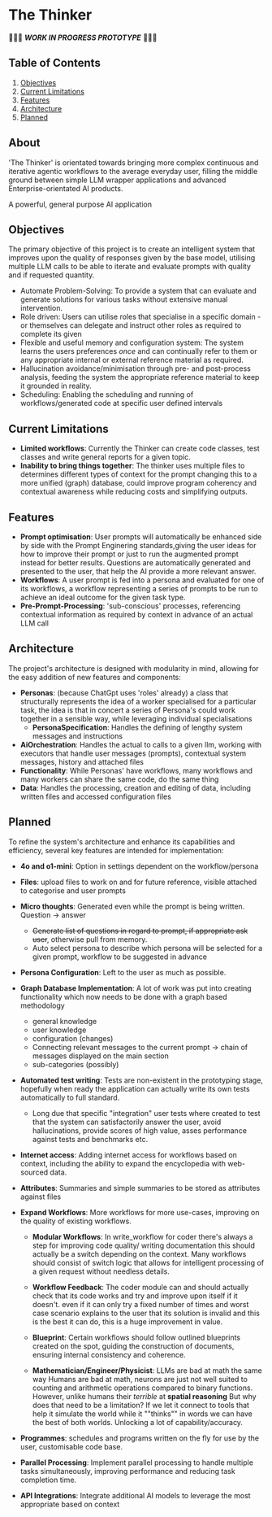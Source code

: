 # The Thinker

🚧🚧🚧 ***WORK IN PROGRESS PROTOTYPE*** 🚧🚧🚧

## Table of Contents

1. [Objectives](#objectives)
2. [Current Limitations](#current-limitations)
3. [Features](#features)
4. [Architecture](#architecture)
5. [Planned](#planned)

## About

'The Thinker' is orientated towards bringing more complex continuous and iterative agentic workflows to the average everyday
user, filling the middle ground between simple LLM wrapper applications and advanced Enterprise-orientated AI products.

A powerful, general purpose AI application

## Objectives

The primary objective of this project is to create an intelligent system that improves upon the quality of responses given
by the base model,
utilising multiple LLM calls to be able to iterate and evaluate prompts with quality and if requested quantity.

- Automate Problem-Solving: To provide a system that can evaluate and generate solutions for various tasks without
 extensive manual intervention.
- Role driven: Users can utilise roles that specialise in a specific domain -or themselves can delegate and instruct other
 roles as required to complete its given
- Flexible and useful memory and configuration system: The system learns the users preferences *once* and can
 continually refer to them or any appropriate internal or external reference material as required.
- Hallucination avoidance/minimisation through pre- and post-process analysis, feeding the system the appropriate reference
 material to keep it grounded in reality.
- Scheduling: Enabling the scheduling and running of workflows/generated code at specific user defined intervals

## Current Limitations

- **Limited workflows**: Currently the Thinker can create code classes, test classes and write general reports for a given topic.
- **Inability to bring things together**: The thinker uses multiple files to determines different types of context for the prompt
 changing this to a more unified (graph) database, could improve program coherency and contextual awareness while reducing
 costs and simplifying outputs.

## Features

- **Prompt optimisation**: User prompts will automatically be enhanced side by side with the Prompt Enginering standards,giving the user ideas for how to improve their prompt or just to run the augmented prompt instead for better results. Questions are automatically generated and presented to the user, that help the AI provide a more relevant answer.
- **Workflows**: A user prompt is fed into a persona and evaluated for one of its workflows, a workflow representing a
 series of prompts to be run to achieve an ideal outcome for the given task type.
- **Pre-Prompt-Processing**: 'sub-conscious' processes, referencing contextual information as required by context in advance of an
 actual LLM call

## Architecture

The project's architecture is designed with modularity in mind, allowing for the easy addition of new features and components:

- **Personas**: (because ChatGpt uses 'roles' already) a class that structurally represents the idea of a worker specialised for a
  particular task, the idea is that in concert a series of Persona's could work together in a sensible way, while leveraging individual specialisations
  - **PersonaSpecification**: Handles the defining of lengthy system messages and instructions
- **AiOrchestration**: Handles the actual to calls to a given llm, working with executors that handle user messages (prompts), contextual system messages, history and attached files
- **Functionality**: While Personas' have workflows, many workflows and many workers can share the same code, do the same thing
- **Data**: Handles the processing, creation and editing of data, including written files and accessed configuration files

## Planned

To refine the system's architecture and enhance its capabilities and efficiency, several key features are intended for implementation:

- **4o and o1-mini**: Option in settings dependent on the workflow/persona

- **Files**: upload files to work on and for future reference, visible attached to categorise and user prompts

- **Micro thoughts**: Generated even while the prompt is being written. Question -> answer
  - ~~Generate list of questions in regard to prompt, if appropriate ask user~~, otherwise pull from memory.
  - Auto select persona to describe which persona will be selected for a given prompt, workflow to be suggested in advance

- **Persona Configuration**: Left to the user as much as possible.

- **Graph Database Implementation**: A lot of work was put into creating functionality which now needs to be done with a 
 graph based methodology
  - general knowledge
  - user knowledge
  - configuration (changes)
  - Connecting relevant messages to the current prompt -> chain of messages displayed on the main section
  - sub-categories (possibly)

- **Automated test writing**: Tests are non-existent in the prototyping stage, hopefully when ready the application can
 actually write its own tests automatically to full standard.
  - Long due that specific "integration" user tests where created to test that the system can satisfactorily answer the user,
   avoid hallucinations, provide scores of high value, asses performance against tests and benchmarks etc.

- **Internet access**: Adding internet access for workflows based on context, including the ability to expand the
 encyclopedia with web-sourced data.

- **Attributes**: Summaries and simple summaries to be stored as attributes against files

- **Expand Workflows**: More workflows for more use-cases, improving on the quality of existing workflows.
  - **Modular Workflows**: In write_workflow for coder there's always a step for improving code quality/
    writing documentation this should actually be a switch depending on the context.
    Many workflows should consist of switch logic that allows for intelligent processing of a given request without needless details.
  
  - **Workflow Feedback**: The coder module can and should actually check that its code works and try and improve upon itself if it doesn't.
   even if it can only try a fixed number of times and worst case scenario explains to the user that its solution is invalid
   and this is the best it can do, this is a huge improvement in value.

  - **Blueprint**: Certain workflows should follow outlined blueprints created on the spot, guiding the construction of
   documents, ensuring internal consistency and coherence.

  - **Mathematician/Engineer/Physicist**: LLMs are bad at math the same way Humans are bad at math, neurons are just not well
   suited to counting and arithmetic operations compared to binary functions. However, unlike humans their *terrible* at **spatial reasoning**
   But why does that need to be a limitation? If we let it connect to tools that help it simulate the world while it ""thinks"" in words
   we can have the best of both worlds. Unlocking a lot of capability/accuracy.

- **Programmes**: schedules and programs written on the fly for use by the user, customisable code base.

- **Parallel Processing**: Implement parallel processing to handle multiple tasks simultaneously, improving performance and reducing task completion time.

- **API Integrations**: Integrate additional AI models to leverage the most appropriate based on context
